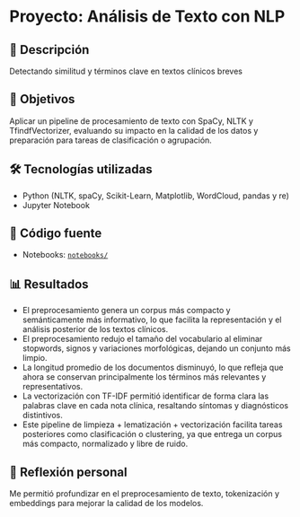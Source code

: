 # Proyecto: Análisis de Texto con NLP

## 📌 Descripción
Detectando similitud y términos clave en textos clínicos breves  

## 🎯 Objetivos
Aplicar un pipeline de procesamiento de texto con SpaCy, NLTK y TfindfVectorizer, evaluando su
impacto en la calidad de los datos y preparación para tareas de clasificación o agrupación.

## 🛠️ Tecnologías utilizadas
- Python (NLTK, spaCy, Scikit-Learn, Matplotlib, WordCloud, pandas y re)
- Jupyter Notebook

## 📂 Código fuente
- Notebooks: [`notebooks/`](notebooks/)

## 📊 Resultados
- El preprocesamiento genera un corpus más compacto y semánticamente más informativo, lo que facilita la representación y el análisis posterior de los textos clínicos.
- El preprocesamiento redujo el tamaño del vocabulario al eliminar stopwords, signos y variaciones morfológicas, dejando un conjunto más limpio.
- La longitud promedio de los documentos disminuyó, lo que refleja que ahora se conservan principalmente los términos más relevantes y representativos.
- La vectorización con TF-IDF permitió identificar de forma clara las palabras clave en cada nota clínica, resaltando síntomas y diagnósticos distintivos.
- Este pipeline de limpieza + lematización + vectorización facilita tareas posteriores como clasificación o clustering, ya que entrega un corpus más compacto, normalizado y libre de ruido.

## 🤔 Reflexión personal
Me permitió profundizar en el preprocesamiento de texto, tokenización y embeddings para mejorar la calidad de los modelos.
